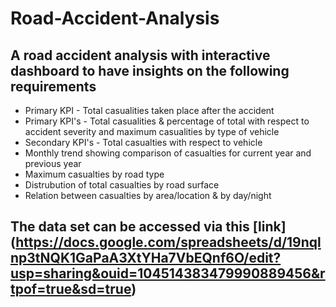 # Road-Accident-Analysis
## A road accident analysis with interactive dashboard to have insights on the following requirements
* Primary KPI - Total casualities taken place after the accident
* Primary KPI's - Total casualities & percentage of total with respect to accident severity and maximum casualities by type of vehicle
* Secondary KPI's - Total casualties with respect to vehicle
* Monthly trend showing comparison of casualties for current year and previous year
* Maximum casualties by road type
* Distrubution of total casualties by road surface
* Relation between casualties by area/location & by day/night


## The data set can be accessed via this [link] (https://docs.google.com/spreadsheets/d/19nqlnp3tNQK1GaPaA3XtYHa7VbEQnf6O/edit?usp=sharing&ouid=104514383479990889456&rtpof=true&sd=true) 
